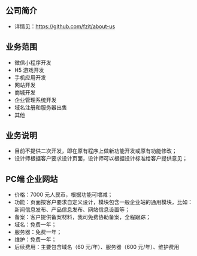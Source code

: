 ## 公司简介
- 详情见：https://github.com/fzit/about-us

## 业务范围
- 微信小程序开发
- H5 游戏开发
- 手机应用开发
- 网站开发
- 商城开发
- 企业管理系统开发
- 域名注册和服务器出售
- 其他

## 业务说明
- 目前不提供二次开发，即在原有程序上做新功能开发或原有功能修改；
- 设计师根据客户要求设计页面，设计师可以根据设计标准给客户提供意见；

## PC端 企业网站
- 价格：7000 元人民币，根据功能可增减；
- 功能：页面按客户要求自定义设计，模块包含一般企业站的通用模块，比如：新闻信息发布、产品信息发布、网站信息设置等；
- 备案：客户提供备案材料，我司免费协助备案，全程跟踪；
- 域名：免费一年；
- 服务器：免费一年；
- 维护：免费一年；
- 后续费用：主要包含域名（60 元/年）、服务器（600 元/年）、维护费用
